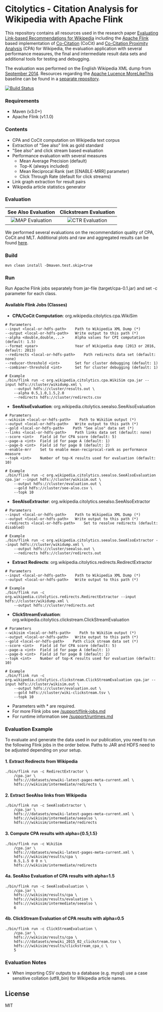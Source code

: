 # Citolytics - Citation Analysis for Wikipedia with Apache Flink

This repository contains all resources used in the research paper [Evaluating Link-based Recommendations for Wikipedia](https://github.com/wikimedia/citolytics/releases/download/v0.0.2/paper.pdf) including the [Apache Flink](https://flink.apache.org/) based implementation of [Co-Citation](https://en.wikipedia.org/wiki/Co-citation) (CoCit) and [Co-Citation Proximity Analysis](https://en.wikipedia.org/wiki/Co-citation_Proximity_Analysis) (CPA) for Wikipedia, the evaluation application with several performance measures, the final and intermediate result data sets and additional tools for testing and debugging.

The evaluation was performed on the English Wikipedia XML dump from [September 2014](https://archive.org/details/wikimedia-mediatar). Resources regarding the [Apache Lucence MoreLikeThis](https://lucene.apache.org/) baseline can be found in a [separate repository](https://github.com/mschwarzer/Wikipedia2Lucene).



[![Build Status](https://travis-ci.org/wikimedia/citolytics.svg?branch=master)](https://travis-ci.org/wikimedia/citolytics)

### Requirements

- Maven (v3.0+)
- Apache Flink (v1.1.0)

### Contents

- CPA and CoCit computation on Wikipedia text corpus
- Extraction of "See also" link as gold standard
- "See also" and click stream based evaluation
- Performance evaluation with several measures
    - Mean Average Precision (default)
    - Top-K (always included)
    - Mean Reciprocal Rank (set [ENABLE-MRR] parameter)
    - Click Through Rate (default for click streams)
- Link graph extraction for result pairs
- Wikipedia article statistics generator

### Evaluation

See Also Evaluation | Clickstream Evaluation
:-------------------------:|:-------------------------:
![MAP Evaluation](evaluation/figure5_map-overall_s.png) | ![CTR Evaluation](evaluation/figure6_ctr-overall_s.png)

We performed several evaluations on the recommendation quality of CPA, CoCit and MLT. Additional plots and raw and aggregated results can be found [here](evaluation).

### Build

```
mvn clean install -Dmaven.test.skip=true
```

### Run

Run Apache Flink jobs separately from jar-file (target/cpa-0.1.jar) and set -c parameter for each class.

#### Available Flink Jobs (Classes)

- **CPA/CoCit Computation**: org.wikipedia.citolytics.cpa.WikiSim
```
# Parameters
--input <local-or-hdfs-path>    Path to Wikipedia XML Dump (*)
--output <local-or-hdfs-path>   Write output to this path (*)
--alpha <double,double,...>     Alpha values for CPI computation (default: 1.5)
--format <year>                 Year of Wikipedia dump (2013 or 2016, default: 2013)
--redirects <local-or-hdfs-path>    Path redirects data set (default: none)
--reducer-threshold <int>       Set for cluster debugging (default: 1)
--combiner-threshold <int>      Set for cluster debugging (default: 1)

# Example
./bin/flink run -c org.wikipedia.citolytics.cpa.WikiSim cpa.jar --input hdfs://cluster/wikidump.xml \
    --output hdfs://cluster/results.out \
    --alpha 0.5,1.0,1.5,2.0
    --redirects hdfs://cluster/redirects.csv
```

- **SeeAlsoEvaluation**: org.wikipedia.citolytics.seealso.SeeAlsoEvaluation
```
# Parameters
--wikisim <local-or-hdfs-path>    Path to WikiSim output (*)
--output <local-or-hdfs-path>   Write output to this path (*)
--gold <local-or-hdfs-path>    Path "See also" data set (*)
--links <local-or-hdfs-path>    Path links data set (default: none)
--score <int>   Field id for CPA score (default: 5)
--page-a <int>  Field id for page A (default: 1)
--page-b <int>  Field id for page B (default: 2)
--enable-mrr    Set to enable mean-reciprocal-rank as performance measure
--topk <int>    Number of top-K results used for evaluation (default: 10)

# Example
./bin/flink run -c org.wikipedia.citolytics.seealso.SeeAlsoEvaluation cpa.jar --input hdfs://cluster/wikisim.out \
    --output hdfs://cluster/evaluation.out \
    --gold hdfs://cluster/see-also.csv \
    --topk 10
```

- **SeeAlsoExtractor**: org.wikipedia.citolytics.seealso.SeeAlsoExtractor
```
# Parameters
--input <local-or-hdfs-path>    Path to Wikipedia XML Dump (*)
--output <local-or-hdfs-path>   Write output to this path (*)
--redirects <local-or-hdfs-path>    Set to resolve redirects (default: disabled)

# Example
./bin/flink run -c org.wikipedia.citolytics.seealso.SeeAlsoExtractor --input hdfs://cluster/wikidump.xml \
    --output hdfs://cluster/seealso.out \
    --redirects hdfs://cluster/redirects.out
```

- **Extract Redirects**: org.wikipedia.citolytics.redirects.RedirectExtractor
```
# Parameters
--input <local-or-hdfs-path>    Path to Wikipedia XML Dump (*)
--output <local-or-hdfs-path>   Write output to this path (*)

# Example
./bin/flink run -c org.wikipedia.citolytics.redirects.RedirectExtractor --input hdfs://cluster/wikidump.xml \
    --output hdfs://cluster/redirects.out
```

- **ClickStreamEvaluation**: org.wikipedia.citolytics.clickstream.ClickStreamEvaluation
```
# Parameters
--wikisim <local-or-hdfs-path>    Path to WikiSim output (*)
--output <local-or-hdfs-path>   Write output to this path (*)
--gold <local-or-hdfs-path>    Path click stream data set (*)
--score <int>   Field id for CPA score (default: 5)
--page-a <int>  Field id for page A (default: 1)
--page-b <int>  Field id for page B (default: 2)
--topk <int>    Number of top-K results used for evaluation (default: 10)

# Example
./bin/flink run -c org.wikipedia.citolytics.clickstream.ClickStreamEvaluation cpa.jar --input hdfs://cluster/wikisim.out \
    --output hdfs://cluster/evaluation.out \
    --gold hdfs://cluster/wiki-clickstream.tsv \
    --topk 10
```

- Parameters with * are required.
- For more Flink jobs see [/support/flink-jobs.md](https://github.com/TU-Berlin/cpa-demo/blob/master/support/flink-jobs.md)
- For runtime information see [/support/runtimes.md](https://github.com/TU-Berlin/cpa-demo/blob/master/support/runtimes.md)

### Evaluation Example
To evaluate and generate the data used in our publication, you need to run the following Flink jobs in the order below. Paths to JAR and HDFS need to be adjusted depending on your setup.

#### 1. Extract Redirects from Wikipedia
```
./bin/flink run -c RedirectExtractor \
    /cpa.jar \
    hdfs:///datasets/enwiki-latest-pages-meta-current.xml \
    hdfs:///wikisim/intermediate/redirects \
```

#### 2. Extract SeeAlso links from Wikipedia
```
./bin/flink run -c SeeAlsoExtractor \
    /cpa.jar \
    hdfs:///datasets/enwiki-latest-pages-meta-current.xml \
    hdfs:///wikisim/intermediate/seealso \
    hdfs:///wikisim/intermediate/redirects
```
#### 3. Compute CPA results with alpha={0.5,1.5}
```
./bin/flink run -c WikiSim
    /cpa.jar \
    hdfs:///datasets/enwiki-latest-pages-meta-current.xml \
    hdfs:///wikisim/results/cpa \
    0.5,1.5 0 0 n \
    hdfs:///wikisim/intermediate/redirects
```
#### 4a. SeeAlso Evaluation of CPA results with alpha=1.5
```
./bin/flink run -c SeeAlsoEvaluation \
    /cpa.jar \
    hdfs:///wikisim/results/cpa \
    hdfs:///wikisim/results/evaluation \
    hdfs:///wikisim/intermediate/seealso \
    6
```

#### 4b. ClickStream Evaluation of CPA results with alpha=0.5
```
./bin/flink run -c ClickStreamEvaluation \
    /cpa.jar \
    hdfs:///wikisim/results/cpa \
    hdfs:///datasets/enwiki_2015_02_clickstream.tsv \
    hdfs:///wikisim/results/clickstream_cpa_c \
    5
```

### Evaluation Notes
- When importing CSV outputs to a database (e.g. mysql) use a case sensitive collation (utf8_bin) for Wikipedia article names.


## License

MIT
